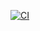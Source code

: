 [![CI](https://github.com/MaiQD/udacity-azure-devops/actions/workflows/main.yml/badge.svg)](https://github.com/MaiQD/udacity-azure-devops/actions/workflows/main.yml)